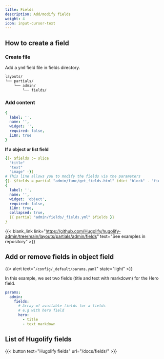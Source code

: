```yaml
---
title: Fields
description: Add/modify fields
weight: 4
icon: input-cursor-text
---
```


## How to create a field

### Create file

Add a yml field file in fields directory.

```txt
layouts/
└── partials/
    └── admin/
        └── fields/
```

### Add content

```yml
{
  label: '',
  name: '',
  widget: '',
  required: false,
  i18n: true 
}
```

**If a object or list field**

```yml
{{- $fields := slice 
  "title" 
  "text" 
  "image" -}}
# This line allows you to modify the fields via the parameters
{{- $fields = partial "admin/func/get_fields.html" (dict "block" . "fields" $fields) -}}
{
  label: '',
  name: '',
  widget: 'object',
  required: false,
  i18n: true,
  collapsed: true,
  {{ partial "admin/fields/_fields.yml" $fields }}
}
```

{{< blank_link link="https://github.com/Hugolify/hugolify-admin/tree/main/layouts/partials/admin/fields" text="See examples in repository" >}}

## Add or remove fields in object field

{{< alert text="`/config/_default/params.yaml`" state="light" >}}

In this example, we set two fields (title and text with markdown) for the Hero field.

```yml
params:
  admin:
    fields:
      # Array of available fields for a fields
      # e.g with hero field
      hero:
        - title
        - text_markdown
```

## List of Hugolify fields

{{< button text="Hugolify fields" url="/docs/fields/" >}}
